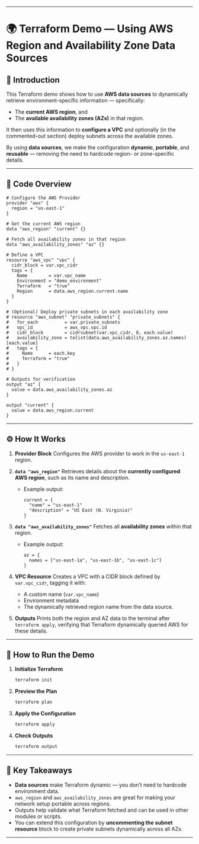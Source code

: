 
---

# 🌍 Terraform Demo — Using AWS Region and Availability Zone Data Sources

## 📘 Introduction

This Terraform demo shows how to use **AWS data sources** to dynamically retrieve environment-specific information — specifically:

* The **current AWS region**, and
* The **available availability zones (AZs)** in that region.

It then uses this information to **configure a VPC** and optionally (in the commented-out section) deploy subnets across the available zones.

By using **data sources**, we make the configuration **dynamic**, **portable**, and **reusable** — removing the need to hardcode region- or zone-specific details.

---

## 🧩 Code Overview

```hcl
# Configure the AWS Provider
provider "aws" {
  region = "us-east-1"
}

# Get the current AWS region
data "aws_region" "current" {}

# Fetch all availability zones in that region
data "aws_availability_zones" "az" {}

# Define a VPC
resource "aws_vpc" "vpc" {
  cidr_block = var.vpc_cidr
  tags = {
    Name        = var.vpc_name
    Environment = "demo_environment"
    Terraform   = "true"
    Region      = data.aws_region.current.name
  }
}

# (Optional) Deploy private subnets in each availability zone
# resource "aws_subnet" "private_subnets" {
#   for_each          = var.private_subnets
#   vpc_id            = aws_vpc.vpc.id
#   cidr_block        = cidrsubnet(var.vpc_cidr, 8, each.value)
#   availability_zone = tolist(data.aws_availability_zones.az.names)[each.value]
#   tags = {
#     Name      = each.key
#     Terraform = "true"
#   }
# }

# Outputs for verification
output "az" {
  value = data.aws_availability_zones.az
}

output "current" {
  value = data.aws_region.current
}
```

---

## ⚙️ How It Works

1. **Provider Block**
   Configures the AWS provider to work in the `us-east-1` region.

2. **`data "aws_region"`**
   Retrieves details about the **currently configured AWS region**, such as its name and description.

   * Example output:

     ```hcl
     current = {
       "name" = "us-east-1"
       "description" = "US East (N. Virginia)"
     }
     ```

3. **`data "aws_availability_zones"`**
   Fetches all **availability zones** within that region.

   * Example output:

     ```
     az = {
       names = ["us-east-1a", "us-east-1b", "us-east-1c"]
     }
     ```

4. **VPC Resource**
   Creates a VPC with a CIDR block defined by `var.vpc_cidr`, tagging it with:

   * A custom name (`var.vpc_name`)
   * Environment metadata
   * The dynamically retrieved region name from the data source.

5. **Outputs**
   Prints both the region and AZ data to the terminal after `terraform apply`, verifying that Terraform dynamically queried AWS for these details.

---

## 🚀 How to Run the Demo

1. **Initialize Terraform**

   ```bash
   terraform init
   ```

2. **Preview the Plan**

   ```bash
   terraform plan
   ```

3. **Apply the Configuration**

   ```bash
   terraform apply
   ```

4. **Check Outputs**

   ```bash
   terraform output
   ```

---

## 🧠 Key Takeaways

* **Data sources** make Terraform dynamic — you don’t need to hardcode environment data.
* `aws_region` and `aws_availability_zones` are great for making your network setup portable across regions.
* Outputs help validate what Terraform fetched and can be used in other modules or scripts.
* You can extend this configuration by **uncommenting the subnet resource** block to create private subnets dynamically across all AZs.

---
